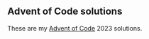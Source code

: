 Advent of Code solutions
------------------------

These are my [Advent of Code][AoC] 2023 solutions.


[AoC]: https://adventofcode.com/
